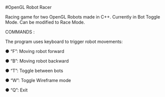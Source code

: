 #OpenGL Robot Racer

Racing game for two OpenGL Robots made in C++.
Currently in Bot Toggle Mode. Can be modified to Race Mode.

COMMANDS :

The program uses keyboard to trigger robot movements:

● “F”: Moving robot forward

● “B”: Moving robot backward

● “T”: Toggle between bots

● “W”: Toggle Wireframe mode

● “Q”: Exit
